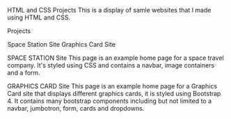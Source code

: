 HTML and CSS Projects
This is a display of samle websites that I made using HTML and CSS.

Projects

  Space Station Site
  Graphics Card Site
  
SPACE STATION Site
This page is an example home page for a space travel company. It's styled using CSS and contains a navbar, image containers and a form.

GRAPHICS CARD Site
This page is an example home page for a Graphics Card site that displays different graphics cards, it is styled using Bootstrap 4. It contains many bootstrap components including but not limited to a navbar, jumbotron, form, cards and dropdowns.
